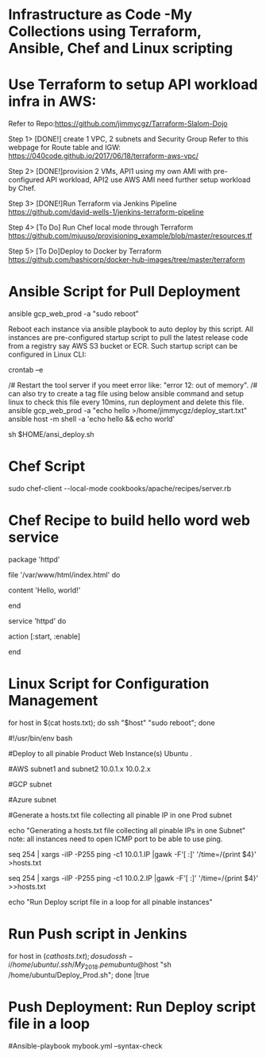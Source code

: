 # Infrastructure as Code  -My Collections using Terraform, Ansible, Chef and Linux scripting

# Use Terraform to setup API workload infra in AWS:
Refer to Repo:https://github.com/jimmycgz/Tarraform-Slalom-Dojo

  Step 1> [DONE!] create 1 VPC, 2 subnets and Security Group
  Refer to this webpage for Route table and IGW: https://040code.github.io/2017/06/18/terraform-aws-vpc/
  
  Step 2> [DONE!]provision 2 VMs, API1 using my own AMI with pre-configured API workload, API2 use AWS AMI need further setup workload by Chef.
  
  Step 3> [DONE!]Run Terraform via Jenkins Pipeline
  https://github.com/david-wells-1/jenkins-terraform-pipeline
  
  Step 4> [To Do] Run Chef local mode through Terraform
  https://github.com/mjuuso/provisioning_example/blob/master/resources.tf
  
  
  Step 5> [To Do]Deploy to Docker by Terraform
  https://github.com/hashicorp/docker-hub-images/tree/master/terraform
  
  
  
  
# Ansible Script for Pull Deployment
ansible gcp_web_prod -a "sudo reboot"

Reboot each instance via ansible playbook to auto deploy by this script. All instances are pre-configured startup script to pull the latest release code from a registry say AWS S3 bucket or ECR. Such startup script can be configured in Linux CLI: 

crontab –e 

/# Restart the tool server if you meet error like: "error 12: out of memory".
/# can also try to create a tag file using below ansible command and setup linux to check this file every 10mins, run deployment and delete this file. 
ansible gcp_web_prod -a "echo hello >/home/jimmycgz/deploy_start.txt"
ansible host -m shell -a 'echo hello && echo world'

sh $HOME/ansi_deploy.sh

# Chef Script
sudo chef-client --local-mode cookbooks/apache/recipes/server.rb

# Chef Recipe to build hello word web service

package 'httpd'

file '/var/www/html/index.html' do

  content 'Hello, world!'
  
end

service 'httpd' do

  action [:start, :enable]
  
end

# Linux Script for Configuration Management
for host in $(cat hosts.txt); do ssh "$host" "sudo reboot"; done

#!/usr/bin/env bash

#Deploy to all pinable Product Web Instance(s) Ubuntu .

#AWS subnet1 and subnet2 10.0.1.x 10.0.2.x

#GCP subnet 

#Azure subnet

#Generate a hosts.txt file collecting all pinable IP in one Prod subnet

echo "Generating a hosts.txt file collecting all pinable IPs in one Subnet"
note: all instances need to open ICMP port to be able to use ping.

seq 254 | xargs -iIP -P255 ping -c1 10.0.1.IP |gawk -F'[ :]' '/time=/{print $4}'  >hosts.txt

seq 254 | xargs -iIP -P255 ping -c1 10.0.2.IP |gawk -F'[ :]' '/time=/{print $4}'  >>hosts.txt

echo "Run Deploy script file in a loop for all pinable instances"


# Run Push script in Jenkins
for host in $(cat hosts.txt); do sudo ssh -i /home/ubuntu/.ssh/My_2018.pem ubuntu@$host "sh /home/ubuntu/Deploy_Prod.sh"; done  |true

# Push Deployment: Run Deploy script file in a loop
#Ansible-playbook mybook.yml –syntax-check 

